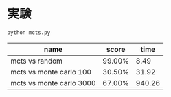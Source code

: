 # 実験

```sh
python mcts.py
```

| name | score | time |
| ---- | ----- | ---- |
| mcts vs random | 99.00% | 8.49 |
| mcts vs monte carlo 100 | 30.50% | 31.92 |
| mcts vs monte carlo 3000 | 67.00% | 940.26 |

